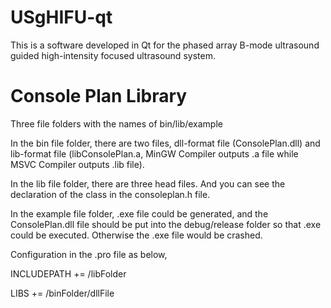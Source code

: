 # USgHIFU-qt
This is a software developed in Qt for the phased array B-mode ultrasound guided high-intensity focused ultrasound system.

# Console Plan Library  
Three file folders with the names of bin/lib/example  

In the bin file folder, there are two files, dll-format file (ConsolePlan.dll) and lib-format file (libConsolePlan.a, MinGW Compiler outputs .a file while MSVC Compiler outputs .lib file).  

In the lib file folder, there are three head files. And you can see the declaration of the class in the consoleplan.h file.

In the example file folder, .exe file could be generated, and the ConsolePlan.dll file should be put into the debug/release folder so that .exe could be executed. Otherwise the .exe file would be crashed.

Configuration in the .pro file as below,  

INCLUDEPATH += /libFolder  

LIBS += /binFolder/dllFile  
